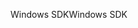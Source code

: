 <span data-ttu-id="4c772-101">Windows SDK</span><span class="sxs-lookup"><span data-stu-id="4c772-101">Windows SDK</span></span>